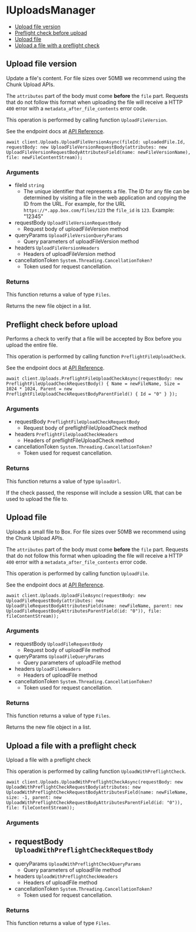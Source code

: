 # IUploadsManager


- [Upload file version](#upload-file-version)
- [Preflight check before upload](#preflight-check-before-upload)
- [Upload file](#upload-file)
- [Upload a file with a preflight check](#upload-a-file-with-a-preflight-check)

## Upload file version

Update a file's content. For file sizes over 50MB we recommend
using the Chunk Upload APIs.

The `attributes` part of the body must come **before** the
`file` part. Requests that do not follow this format when
uploading the file will receive a HTTP `400` error with a
`metadata_after_file_contents` error code.

This operation is performed by calling function `UploadFileVersion`.

See the endpoint docs at
[API Reference](https://developer.box.com/reference/post-files-id-content/).

<!-- sample post_files_id_content -->
```
await client.Uploads.UploadFileVersionAsync(fileId: uploadedFile.Id, requestBody: new UploadFileVersionRequestBody(attributes: new UploadFileVersionRequestBodyAttributesField(name: newFileVersionName), file: newFileContentStream));
```

### Arguments

- fileId `string`
  - The unique identifier that represents a file.  The ID for any file can be determined by visiting a file in the web application and copying the ID from the URL. For example, for the URL `https://*.app.box.com/files/123` the `file_id` is `123`. Example: "12345"
- requestBody `UploadFileVersionRequestBody`
  - Request body of uploadFileVersion method
- queryParams `UploadFileVersionQueryParams`
  - Query parameters of uploadFileVersion method
- headers `UploadFileVersionHeaders`
  - Headers of uploadFileVersion method
- cancellationToken `System.Threading.CancellationToken?`
  - Token used for request cancellation.


### Returns

This function returns a value of type `Files`.

Returns the new file object in a list.


## Preflight check before upload

Performs a check to verify that a file will be accepted by Box
before you upload the entire file.

This operation is performed by calling function `PreflightFileUploadCheck`.

See the endpoint docs at
[API Reference](https://developer.box.com/reference/options-files-content/).

<!-- sample options_files_content -->
```
await client.Uploads.PreflightFileUploadCheckAsync(requestBody: new PreflightFileUploadCheckRequestBody() { Name = newFileName, Size = 1024 * 1024, Parent = new PreflightFileUploadCheckRequestBodyParentField() { Id = "0" } });
```

### Arguments

- requestBody `PreflightFileUploadCheckRequestBody`
  - Request body of preflightFileUploadCheck method
- headers `PreflightFileUploadCheckHeaders`
  - Headers of preflightFileUploadCheck method
- cancellationToken `System.Threading.CancellationToken?`
  - Token used for request cancellation.


### Returns

This function returns a value of type `UploadUrl`.

If the check passed, the response will include a session URL that
can be used to upload the file to.


## Upload file

Uploads a small file to Box. For file sizes over 50MB we recommend
using the Chunk Upload APIs.

The `attributes` part of the body must come **before** the
`file` part. Requests that do not follow this format when
uploading the file will receive a HTTP `400` error with a
`metadata_after_file_contents` error code.

This operation is performed by calling function `UploadFile`.

See the endpoint docs at
[API Reference](https://developer.box.com/reference/post-files-content/).

<!-- sample post_files_content -->
```
await client.Uploads.UploadFileAsync(requestBody: new UploadFileRequestBody(attributes: new UploadFileRequestBodyAttributesField(name: newFileName, parent: new UploadFileRequestBodyAttributesParentField(id: "0")), file: fileContentStream));
```

### Arguments

- requestBody `UploadFileRequestBody`
  - Request body of uploadFile method
- queryParams `UploadFileQueryParams`
  - Query parameters of uploadFile method
- headers `UploadFileHeaders`
  - Headers of uploadFile method
- cancellationToken `System.Threading.CancellationToken?`
  - Token used for request cancellation.


### Returns

This function returns a value of type `Files`.

Returns the new file object in a list.


## Upload a file with a preflight check

 Upload a file with a preflight check

This operation is performed by calling function `UploadWithPreflightCheck`.



```
await client.Uploads.UploadWithPreflightCheckAsync(requestBody: new UploadWithPreflightCheckRequestBody(attributes: new UploadWithPreflightCheckRequestBodyAttributesField(name: newFileName, size: -1, parent: new UploadWithPreflightCheckRequestBodyAttributesParentField(id: "0")), file: fileContentStream));
```

### Arguments

- requestBody `UploadWithPreflightCheckRequestBody`
  - 
- queryParams `UploadWithPreflightCheckQueryParams`
  - Query parameters of uploadFile method
- headers `UploadWithPreflightCheckHeaders`
  - Headers of uploadFile method
- cancellationToken `System.Threading.CancellationToken?`
  - Token used for request cancellation.


### Returns

This function returns a value of type `Files`.




